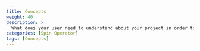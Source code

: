 ```yaml
---
title: Concepts
weight: 40
description: >
  What does your user need to understand about your project in order to use it - or potentially contribute to it?
categories: [Spin Operator]
tags: [Concepts]
---
```


